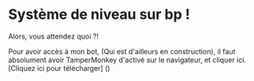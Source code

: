 # Système de niveau sur bp !
Alors, vous attendez quoi ?!

Pour avoir accès à mon bot, (Qui est d'ailleurs en construction), il faut absolument avoir TamperMonkey d'activé sur le navigateur, et cliquer ici.
[Cliquez ici pour télécharger] ()
